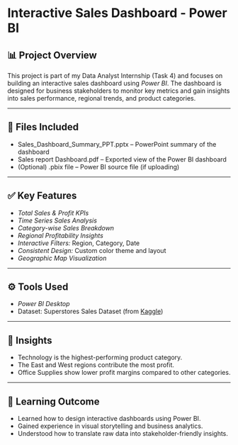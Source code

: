 # Interactive Sales Dashboard - Power BI

## 📊 Project Overview
This project is part of my Data Analyst Internship (Task 4) and focuses on building an interactive sales dashboard using *Power BI*. The dashboard is designed for business stakeholders to monitor key metrics and gain insights into sales performance, regional trends, and product categories.

---

## 📁 Files Included
- Sales_Dashboard_Summary_PPT.pptx – PowerPoint summary of the dashboard
- Sales report Dashboard.pdf – Exported view of the Power BI dashboard
- (Optional) .pbix file – Power BI source file (if uploading)

---

## ✅ Key Features
- *Total Sales & Profit KPIs*
- *Time Series Sales Analysis*
- *Category-wise Sales Breakdown*
- *Regional Profitability Insights*
- *Interactive Filters:* Region, Category, Date
- *Consistent Design:* Custom color theme and layout
- *Geographic Map Visualization*

---

## ⚙ Tools Used
- *Power BI Desktop*
- Dataset: Superstores Sales Dataset (from [Kaggle](https://www.kaggle.com/))

---

## 📌 Insights
- Technology is the highest-performing product category.
- The East and West regions contribute the most profit.
- Office Supplies show lower profit margins compared to other categories.

---

## 🧠 Learning Outcome
- Learned how to design interactive dashboards using Power BI.
- Gained experience in visual storytelling and business analytics.
- Understood how to translate raw data into stakeholder-friendly insights.

